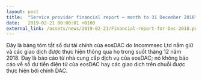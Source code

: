 ```yaml
---
layout: post
title:  "Service provider financial report – month to 31 December 2018"
date:   2019-02-21 00:00:01 +0100
external_link: /assets/news/2019-02-21/Financial-report-for-Dec-2018.pdf
---
```

Đây là bảng tóm tắt số dư tài chính của eosDAC do Incommsec Ltd nắm giữ và các giao dịch được thực hiện thông qua họ trong suốt tháng 12 năm 2018. Đay là báo cáo từ nhà cung cấp dịch vụ của eosDAC; nó không báo cáo về số dư tiền điện tử của eosDAC hay các giao dịch trên chuỗi được thực hiện bởi chính DAC.
